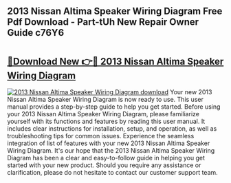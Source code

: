 ## 2013 Nissan Altima Speaker Wiring Diagram Free Pdf Download - Part-tUh New Repair Owner Guide c76Y6

# <h2><a href="http://dfkxu2.blite.top/?on=2013+Nissan+Altima+Speaker+Wiring+Diagram">🔗Download New 👉🔴 2013 Nissan Altima Speaker Wiring Diagram</a></h2>

[![2013 Nissan Altima Speaker Wiring Diagram download](https://i.imgur.com/lujVjoI.png)](http://dfkxu2.blite.top/?on=2013+Nissan+Altima+Speaker+Wiring+Diagram)
Your new 2013 Nissan Altima Speaker Wiring Diagram is now ready to use. This user manual provides a step-by-step guide to help you get started. Before using your 2013 Nissan Altima Speaker Wiring Diagram, please familiarize yourself with its functions and features by reading this user manual. It includes clear instructions for installation, setup, and operation, as well as troubleshooting tips for common issues. Experience the seamless integration of list of features with your new 2013 Nissan Altima Speaker Wiring Diagram. It's our hope that the 2013 Nissan Altima Speaker Wiring Diagram has been a clear and easy-to-follow guide in helping you get started with your new product. Should you require any assistance or clarification, please do not hesitate to contact our customer support team.

